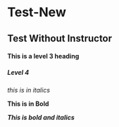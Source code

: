 # Test-New
## Test Without Instructor
#### This is a level 3 heading 
##### Level 4 

*this is in italics*

**This is in Bold**

**_This is bold and italics_**

